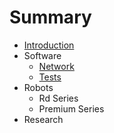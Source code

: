# Summary

* [Introduction](README.md)
* Software
   * [Network](network.md)
   * [Tests](tests.md)
* Robots
   * Rd Series
   * Premium Series
* Research

